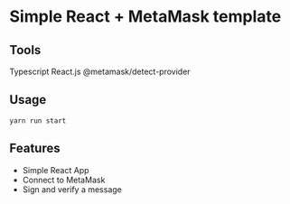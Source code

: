 # Simple React + MetaMask template

## Tools
Typescript
React.js
@metamask/detect-provider

## Usage
`yarn run start`

## Features
- Simple React App
- Connect to MetaMask
- Sign and verify a message